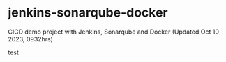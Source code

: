 # jenkins-sonarqube-docker
CICD demo project with Jenkins, Sonarqube and Docker
(Updated Oct 10 2023, 0932hrs)


test
